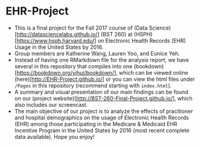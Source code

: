 # EHR-Project
- This is a final project for the Fall 2017 course of (Data Science)[http://datasciencelabs.github.io/] (BST 260) at (HSPH)[https://www.hsph.harvard.edu/] on Electronic Health Records (EHR) Usage in the United States by 2016.
- Group members are Katherine Wang, Lauren Yoo, and Eunice Yeh.
- Instead of having one RMarkdown file for the analysis report, we have several in this repository that compiles into one (bookdown)[https://bookdown.org/yihui/bookdown/], which can be viewed online (here)[http://EHR-Project.github.io/] or you can view the html files under `/Pages` in this repository (recommend starting with `index.html`).
- A summary and visual presentation of our main findings can be found on our (project website)[http://BST-260-Final-Project.github.io/], which also includes our screencast.
- The main objective of our project is to analyze the effects of pracitioner and hospital demographics on the usage of Electronic Health Records (EHR) among those participating in the Medicare & Medicaid EHR Incentive Program in the United States by 2016 (most recent complete data available).
Hope you enjoy!

